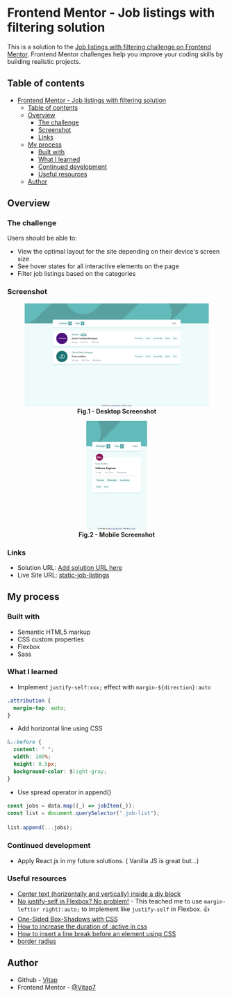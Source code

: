 # Frontend Mentor - Job listings with filtering solution

This is a solution to the [Job listings with filtering challenge on Frontend Mentor](https://www.frontendmentor.io/challenges/job-listings-with-filtering-ivstIPCt). Frontend Mentor challenges help you improve your coding skills by building realistic projects.

## Table of contents

- [Frontend Mentor - Job listings with filtering solution](#frontend-mentor---job-listings-with-filtering-solution)
  - [Table of contents](#table-of-contents)
  - [Overview](#overview)
    - [The challenge](#the-challenge)
    - [Screenshot](#screenshot)
    - [Links](#links)
  - [My process](#my-process)
    - [Built with](#built-with)
    - [What I learned](#what-i-learned)
    - [Continued development](#continued-development)
    - [Useful resources](#useful-resources)
  - [Author](#author)

## Overview

### The challenge

Users should be able to:

- View the optimal layout for the site depending on their device's screen size
- See hover states for all interactive elements on the page
- Filter job listings based on the categories

### Screenshot

<figure align="center">
  <img src="./images/desktop-screenshot.png" alt="desktop-screen"/>
  <figcaption>
    <b>Fig.1 - Desktop Screenshot</b>
  </figcaption>
</figure>

<figure align="center">
  <img src="./images/mobile-screenshot.png" alt="mobile-screen" height="250"/>
  <figcaption>
    <b>Fig.2 - Mobile Screenshot</b>
  </figcaption>
</figure>

### Links

- Solution URL: [Add solution URL here](https://your-solution-url.com)
- Live Site URL: [static-job-listings](https://static-job-listings-master-roan.vercel.app/)

## My process

### Built with

- Semantic HTML5 markup
- CSS custom properties
- Flexbox
- Sass

### What I learned

- Implement `justify-self:xxx;` effect with `margin-${direction}:auto`

```css
.attribution {
  margin-top: auto;
}
```

- Add horizontal line using CSS

```css
&::before {
  content: " ";
  width: 100%;
  height: 0.5px;
  background-color: $light-gray;
}
```

- Use spread operator in append()

```js
const jobs = data.map((_) => jobItem(_));
const list = document.querySelector(".job-list");

list.append(...jobs);
```

### Continued development

- Apply React.js in my future solutions. ( Vanilla JS is great but...)

### Useful resources

- [Center text (horizontally and vertically) inside a div block](https://stackoverflow.com/a/5703632)
- [No justify-self in Flexbox? No problem!](https://www.youtube.com/watch?v=q08BbYNG8h0) - This teached me to use `margin-left(or right):auto;` to implement like `justify-self` in Flexbox. 👍
- [One-Sided Box-Shadows with CSS](https://pixelbrewco.com/index.php?step=blog&step2=post10)
- [How to increase the duration of :active in css](https://stackoverflow.com/questions/30939950/how-to-increase-the-duration-of-active-in-css)
- [How to insert a line break before an element using CSS](https://stackoverflow.com/a/11750985)
- [border radius](https://developer.mozilla.org/zh-CN/docs/Web/CSS/border-radius)

## Author

- Github - [Vitap](https://github.com/Vitap7)
- Frontend Mentor - [@Vitap7](https://www.frontendmentor.io/profile/Vitap7)
